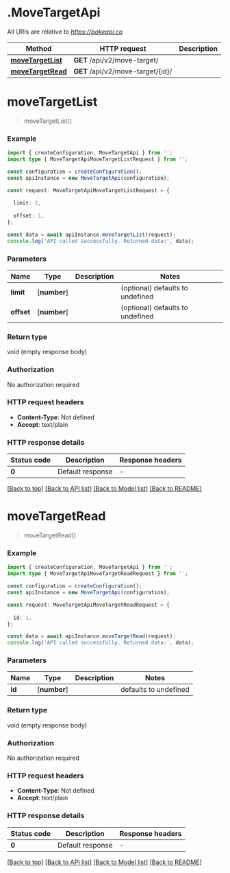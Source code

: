 # .MoveTargetApi

All URIs are relative to *https://pokeapi.co*

Method | HTTP request | Description
------------- | ------------- | -------------
[**moveTargetList**](MoveTargetApi.md#moveTargetList) | **GET** /api/v2/move-target/ | 
[**moveTargetRead**](MoveTargetApi.md#moveTargetRead) | **GET** /api/v2/move-target/{id}/ | 


# **moveTargetList**
> moveTargetList()


### Example


```typescript
import { createConfiguration, MoveTargetApi } from '';
import type { MoveTargetApiMoveTargetListRequest } from '';

const configuration = createConfiguration();
const apiInstance = new MoveTargetApi(configuration);

const request: MoveTargetApiMoveTargetListRequest = {
  
  limit: 1,
  
  offset: 1,
};

const data = await apiInstance.moveTargetList(request);
console.log('API called successfully. Returned data:', data);
```


### Parameters

Name | Type | Description  | Notes
------------- | ------------- | ------------- | -------------
 **limit** | [**number**] |  | (optional) defaults to undefined
 **offset** | [**number**] |  | (optional) defaults to undefined


### Return type

void (empty response body)

### Authorization

No authorization required

### HTTP request headers

 - **Content-Type**: Not defined
 - **Accept**: text/plain


### HTTP response details
| Status code | Description | Response headers |
|-------------|-------------|------------------|
**0** | Default response |  -  |

[[Back to top]](#) [[Back to API list]](README.md#documentation-for-api-endpoints) [[Back to Model list]](README.md#documentation-for-models) [[Back to README]](README.md)

# **moveTargetRead**
> moveTargetRead()


### Example


```typescript
import { createConfiguration, MoveTargetApi } from '';
import type { MoveTargetApiMoveTargetReadRequest } from '';

const configuration = createConfiguration();
const apiInstance = new MoveTargetApi(configuration);

const request: MoveTargetApiMoveTargetReadRequest = {
  
  id: 1,
};

const data = await apiInstance.moveTargetRead(request);
console.log('API called successfully. Returned data:', data);
```


### Parameters

Name | Type | Description  | Notes
------------- | ------------- | ------------- | -------------
 **id** | [**number**] |  | defaults to undefined


### Return type

void (empty response body)

### Authorization

No authorization required

### HTTP request headers

 - **Content-Type**: Not defined
 - **Accept**: text/plain


### HTTP response details
| Status code | Description | Response headers |
|-------------|-------------|------------------|
**0** | Default response |  -  |

[[Back to top]](#) [[Back to API list]](README.md#documentation-for-api-endpoints) [[Back to Model list]](README.md#documentation-for-models) [[Back to README]](README.md)



